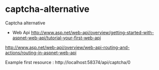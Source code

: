 # captcha-alternative
Captcha alternative

* Web Api
http://www.asp.net/web-api/overview/getting-started-with-aspnet-web-api/tutorial-your-first-web-api

http://www.asp.net/web-api/overview/web-api-routing-and-actions/routing-in-aspnet-web-api


Example first resource : http://localhost:58374/api/captcha/0
